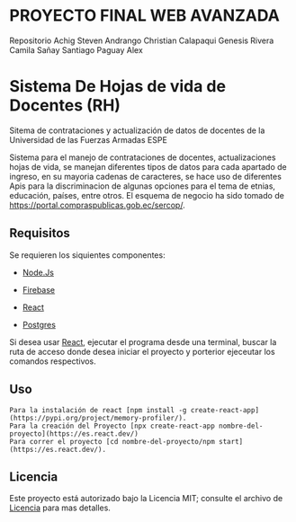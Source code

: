 # PROYECTO FINAL WEB AVANZADA
Repositorio Achig Steven Andrango Christian Calapaqui Genesis Rivera Camila Sañay Santiago Paguay Alex

# Sistema De Hojas de vida de Docentes (RH)
Sitema de contrataciones y actualización de datos de docentes de la Universidad de las Fuerzas Armadas ESPE

Sistema para el manejo de contrataciones de docentes, actualizaciones hojas de vida, se manejan diferentes tipos de datos para cada apartado de ingreso, en su mayoria cadenas de caracteres, se hace uso de diferentes Apis para la discriminacion de algunas opciones para el tema de etnias, educación, países, entre otros. El esquema de negocio ha sido tomado de https://portal.compraspublicas.gob.ec/sercop/.


## Requisitos

Se requieren los siquientes componentes:

* [Node.Js](https://nodejs.org/en)

* [Firebase](https://console.firebase.google.com/u/0/)

* [React](https://es.react.dev/)

* [Postgres](https://www.postgresql.org/)

Si desea usar [React](https://pypi.org/project/memory-profiler/), ejecutar el programa desde una terminal, buscar la ruta de acceso donde desea iniciar el proyecto y porterior ejeceutar los comandos respectivos. 

## Uso

```
Para la instalación de react [npm install -g create-react-app](https://pypi.org/project/memory-profiler/).
Para la creación del Proyecto [npx create-react-app nombre-del-proyecto](https://es.react.dev/)
Para correr el proyecto [cd nombre-del-proyecto/npm start](https://es.react.dev/).
```

## Licencia

Este proyecto está autorizado bajo la Licencia MIT; consulte el archivo de [Licencia](LICENSE.txt) para mas detalles.
